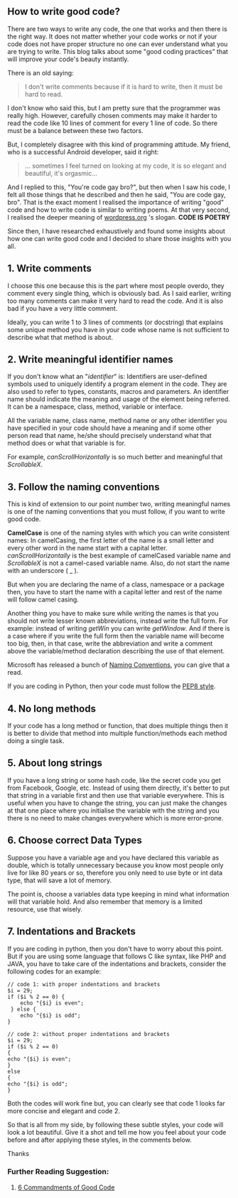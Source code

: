 ## How to write good code?

There are two ways to write any code, the one that works and then there is the right way. It does not matter whether your code works or not if your code does not have proper structure no one can ever understand what you are trying to write. This blog talks about some "good coding practices" that will improve your code's beauty instantly.

There is an old saying:

>  I don't write comments because if it is hard to write, then it must be hard to read. 

I don't know who said this, but I am pretty sure that the programmer was really high. However, carefully chosen comments may make it harder to read the code like 10 lines of comment for every 1 line of code. So there must be a balance between these two factors.

But, I completely disagree with this kind of programming attitude. My friend, who is a successful Android developer, said it right:

> ... sometimes I feel turned on looking at my code, it is so elegant and beautiful, it's orgasmic... 

And I replied to this, "You're code gay bro?", but then when I saw his code, I felt all those things that he described and then he said, "You are code gay, bro". That is the exact moment I realised the importance of writing "good" code and how to write code is similar to writing poems. At that very second, I realised the deeper meaning of  [wordpress.org](https://wordpress.org/) 's slogan. **CODE IS POETRY**

Since then, I have researched exhaustively and found some insights about how one can write good code and I decided to share those insights with you all.

## 1. Write comments
I choose this one because this is the part where most people overdo, they comment every single thing, which is obviously bad. As I said earlier, writing too many comments can make it very hard to read the code. And it is also bad if you have a very little comment.

Ideally, you can write 1 to 3 lines of comments (or docstring) that explains some unique method you have in your code whose name is not sufficient to describe what that method is about.

## 2. Write meaningful identifier names
If you don't know what an "*identifier*" is: Identifiers are user-defined symbols used to uniquely identify a program element in the code. They are also used to refer to types, constants, macros and parameters. An identifier name should indicate the meaning and usage of the element being referred. It can be a namespace, class, method, variable or interface.

All the variable name, class name, method name or any other identifier you have specified in your code should have a meaning and if some other person read that name, he/she should precisely understand what that method does or what that variable is for.

For example, *canScrollHorizontally* is so much better and meaningful that *ScrollableX*.

## 3. Follow the naming conventions
This is kind of extension to our point number two, writing meaningful names is one of the naming conventions that you must follow, if you want to write good code.

**CamelCase** is one of the naming styles with which you can write consistent names: In camelCasing, the first letter of the name is a small letter and every other word in the name start with a capital letter. *canScrollHorizontally* is the best example of camelCased variable name and *ScrollableX* is not a camel-cased variable name. Also, do not start the name with an underscore ( _ ).

But when you are declaring the name of a class, namespace or a package then, you have to start the name with a capital letter and rest of the name will follow camel casing.

Another thing you have to make sure while writing the names is that you should not write lesser known abbreviations, instead write the full form. For example: instead of writing *getWin* you can write *getWindow*. And if there is a case where if you write the full form then the variable name will become too big, then, in that case, write the abbreviation and write a comment above the variable/method declaration describing the use of that element.

Microsoft has released a bunch of  [Naming Conventions](https://docs.microsoft.com/en-us/dotnet/standard/design-guidelines/general-naming-conventions), you can give that a read.

If you are coding in Python, then your code must follow the  [PEP8 style](https://www.python.org/dev/peps/pep-0008/).

## 4. No long methods
If your code has a long method or function, that does multiple things then it is better to divide that method into multiple function/methods each method doing a single task.

## 5. About long strings
If you have a long string or some hash code, like the secret code you get from Facebook, Google, etc. Instead of using them directly, it's better to put that string in a variable first and then use that variable everywhere. This is useful when you have to change the string, you can just make the changes at that one place where you initialise the variable with the string and you there is no need to make changes everywhere which is more error-prone.

## 6. Choose correct Data Types
Suppose you have a variable age and you have declared this variable as double, which is totally unnecessary because you know most people only live for like 80 years or so, therefore you only need to use byte or int data type, that will save a lot of memory.

The point is, choose a variables data type keeping in mind what information will that variable hold. And also remember that memory is a limited resource, use that wisely.

## 7. Indentations and Brackets
If you are coding in python, then you don't have to worry about this point. But if you are using some language that follows C like syntax, like PHP and JAVA, you have to take care of the indentations and brackets, consider the following codes for an example:

```
// code 1: with proper indentations and brackets
$i = 29; 
if ($i % 2 == 0) { 
    echo "{$i} is even";
 } else {
    echo "{$i} is odd";
}

// code 2: without proper indentations and brackets
$i = 29;
if ($i % 2 == 0)
{
echo "{$i} is even";
}
else
{
echo "{$i} is odd";
}
``` 
Both the codes will work fine but, you can clearly see that code 1 looks far more concise and elegant and code 2.

So that is all from my side, by following these subtle styles, your code will look a lot beautiful. Give it a shot and tell me how you feel about your code before and after applying these styles, in the comments below.

Thanks


### Further Reading Suggestion:
1. [6 Commandments of Good Code](https://www.toptal.com/software/six-commandments-of-good-code)